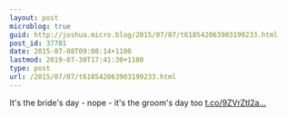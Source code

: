 ```yaml
---
layout: post
microblog: true
guid: http://joshua.micro.blog/2015/07/07/t618542063903199233.html
post_id: 37701
date: 2015-07-08T09:08:14+1100
lastmod: 2019-07-30T17:41:30+1100
type: post
url: /2015/07/07/t618542063903199233.html
---
```

It's the bride's day - nope - it's the groom's day too [t.co/9ZVrZtI2a...](http://t.co/9ZVrZtI2aY)
